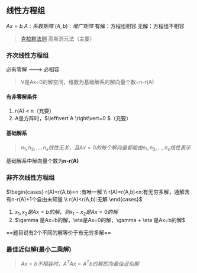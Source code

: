 ## 线性方程组
$Ax=b$
$A:系数矩阵$
$(A,b):增广矩阵$
有解：方程组相容
无解：方程组不相容
>[克拉默法则](../1.1.矩阵基础/1.矩阵基础.md)
高斯消元法（主要）
### 齐次线性方程组
必有零解  ---> 必相容
> V是Ax=0的解空间，维数为基础解系的解向量个数=n-r(A)
#### 有非零解条件
1. r(A) < n（充要）
2. A是方阵时，$\left\vert A \right\vert=0 $（充要）

#### 基础解系
> $n_1,n_2, \ldots ,n_s线性无关，且Ax=0的每个解向量都能由n_1,n_2, \ldots ,n_s线性表示$

基础解系中解向量个数为**n-r(A)**


### 非齐次线性方程组
$\begin{cases}
    r(A)=r(A,b)=n :有唯一解 \\  r(A)=r(A,b)<n:有无穷多解，通解含有n-r(A)+1个自由未知量 \\ r(A)<r(A,b):无解
\end{cases}$

1. $x_1,x_2是Ax=b的解，则x_1-x_2是Ax=0的解$
2. $\gamma 是Ax=b的解，\eta是Ax=0的解，\gamma + \eta 是Ax=b的解$

==题目说有2个不同的解等价于有无穷多解==
### 最佳近似解(最小二乘解)
> $Ax=b不相容时，A^{T}Ax=A^{T}b的解即为最佳近似解$

